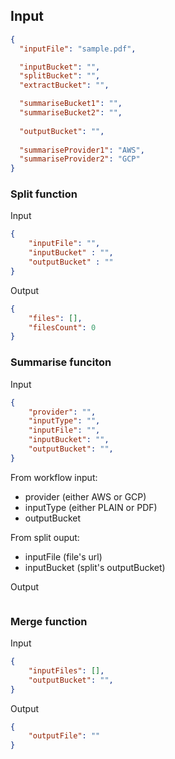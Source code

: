 ## Input

```json
{
  "inputFile": "sample.pdf",

  "inputBucket": "",
  "splitBucket": "",
  "extractBucket": "",

  "summariseBucket1": "",
  "summariseBucket2": "",
  
  "outputBucket": "",
  
  "summariseProvider1": "AWS",
  "summariseProvider2": "GCP"
}
```

### Split function

Input
```json
{
    "inputFile": "",
    "inputBucket" : "",
    "outputBucket" : ""
}
```

Output
```json
{
    "files": [],
    "filesCount": 0
}
```

### Summarise funciton

Input
```json
{
    "provider": "",
    "inputType": "",
    "inputFile": "",
    "inputBucket": "",
    "outputBucket": "",
}
```

From workflow input:
- provider (either AWS or GCP)
- inputType (either PLAIN or PDF)
- outputBucket

From split ouput:
- inputFile (file's url)
- inputBucket (split's outputBucket)

Output
```json

```

### Merge function

Input
```json
{
    "inputFiles": [],
    "outputBucket": "",
}
```

Output
```json
{
    "outputFile": ""
}
```

